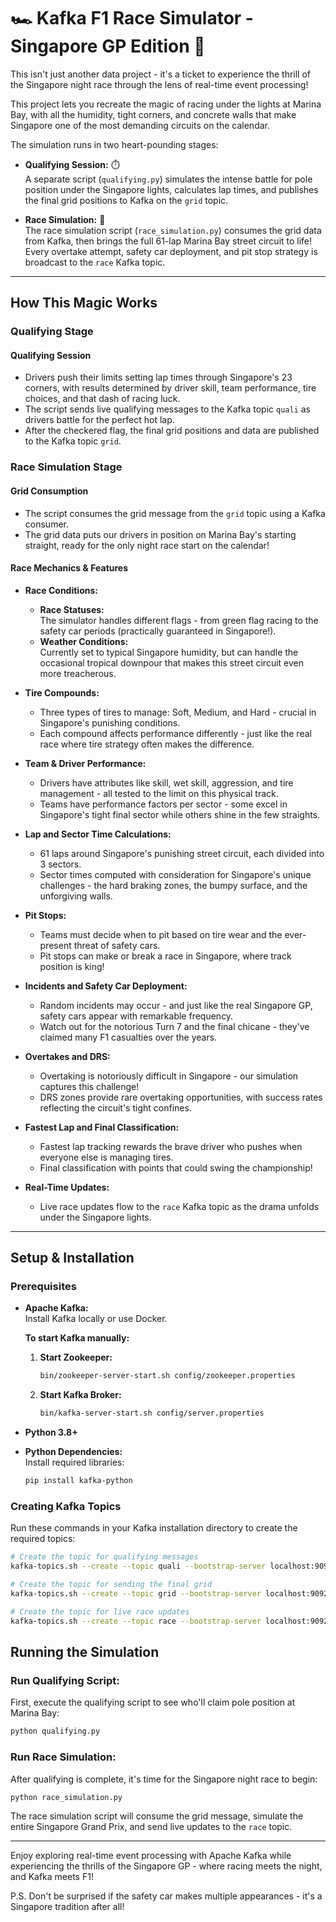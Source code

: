 # 🏎️ Kafka F1 Race Simulator - Singapore GP Edition 🏁

This isn't just another data project - it's a ticket to experience the thrill of the Singapore night race through the lens of real-time event processing!

This project lets you recreate the magic of racing under the lights at Marina Bay, with all the humidity, tight corners, and concrete walls that make Singapore one of the most demanding circuits on the calendar.

The simulation runs in two heart-pounding stages:

- **Qualifying Session:** ⏱️  
  A separate script (`qualifying.py`) simulates the intense battle for pole position under the Singapore lights, calculates lap times, and publishes the final grid positions to Kafka on the `grid` topic.

- **Race Simulation:** 🏁  
  The race simulation script (`race_simulation.py`) consumes the grid data from Kafka, then brings the full 61-lap Marina Bay street circuit to life! Every overtake attempt, safety car deployment, and pit stop strategy is broadcast to the `race` Kafka topic.

---

## How This Magic Works

### Qualifying Stage

#### Qualifying Session
- Drivers push their limits setting lap times through Singapore's 23 corners, with results determined by driver skill, team performance, tire choices, and that dash of racing luck.
- The script sends live qualifying messages to the Kafka topic `quali` as drivers battle for the perfect hot lap.
- After the checkered flag, the final grid positions and data are published to the Kafka topic `grid`.

### Race Simulation Stage

#### Grid Consumption
- The script consumes the grid message from the `grid` topic using a Kafka consumer.
- The grid data puts our drivers in position on Marina Bay's starting straight, ready for the only night race start on the calendar!

#### Race Mechanics & Features

- **Race Conditions:**
  - **Race Statuses:**  
    The simulator handles different flags - from green flag racing to the safety car periods (practically guaranteed in Singapore!).
  - **Weather Conditions:**  
    Currently set to typical Singapore humidity, but can handle the occasional tropical downpour that makes this street circuit even more treacherous.

- **Tire Compounds:**
  - Three types of tires to manage: Soft, Medium, and Hard - crucial in Singapore's punishing conditions.
  - Each compound affects performance differently - just like the real race where tire strategy often makes the difference.

- **Team & Driver Performance:**
  - Drivers have attributes like skill, wet skill, aggression, and tire management - all tested to the limit on this physical track.
  - Teams have performance factors per sector - some excel in Singapore's tight final sector while others shine in the few straights.

- **Lap and Sector Time Calculations:**
  - 61 laps around Singapore's punishing street circuit, each divided into 3 sectors.
  - Sector times computed with consideration for Singapore's unique challenges - the hard braking zones, the bumpy surface, and the unforgiving walls.

- **Pit Stops:**
  - Teams must decide when to pit based on tire wear and the ever-present threat of safety cars.
  - Pit stops can make or break a race in Singapore, where track position is king!

- **Incidents and Safety Car Deployment:**
  - Random incidents may occur - and just like the real Singapore GP, safety cars appear with remarkable frequency.
  - Watch out for the notorious Turn 7 and the final chicane - they've claimed many F1 casualties over the years.

- **Overtakes and DRS:**
  - Overtaking is notoriously difficult in Singapore - our simulation captures this challenge!
  - DRS zones provide rare overtaking opportunities, with success rates reflecting the circuit's tight confines.

- **Fastest Lap and Final Classification:**
  - Fastest lap tracking rewards the brave driver who pushes when everyone else is managing tires.
  - Final classification with points that could swing the championship!

- **Real-Time Updates:**
  - Live race updates flow to the `race` Kafka topic as the drama unfolds under the Singapore lights.

---

## Setup & Installation

### Prerequisites

- **Apache Kafka:**  
  Install Kafka locally or use Docker.

  **To start Kafka manually:**

  1. **Start Zookeeper:**
     ```bash
     bin/zookeeper-server-start.sh config/zookeeper.properties
     ```
  2. **Start Kafka Broker:**
     ```bash
     bin/kafka-server-start.sh config/server.properties
     ```

- **Python 3.8+**

- **Python Dependencies:**  
  Install required libraries:
  ```bash
  pip install kafka-python
  ```

### Creating Kafka Topics

Run these commands in your Kafka installation directory to create the required topics:

```bash
# Create the topic for qualifying messages
kafka-topics.sh --create --topic quali --bootstrap-server localhost:9092

# Create the topic for sending the final grid
kafka-topics.sh --create --topic grid --bootstrap-server localhost:9092

# Create the topic for live race updates
kafka-topics.sh --create --topic race --bootstrap-server localhost:9092
```

## Running the Simulation

### Run Qualifying Script:
First, execute the qualifying script to see who'll claim pole position at Marina Bay:

```bash
python qualifying.py
```

### Run Race Simulation:
After qualifying is complete, it's time for the Singapore night race to begin:

```bash
python race_simulation.py
```

The race simulation script will consume the grid message, simulate the entire Singapore Grand Prix, and send live updates to the `race` topic.

---

Enjoy exploring real-time event processing with Apache Kafka while experiencing the thrills of the Singapore GP - where racing meets the night, and Kafka meets F1!

P.S. Don't be surprised if the safety car makes multiple appearances - it's a Singapore tradition after all!
